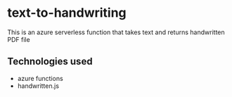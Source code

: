 # text-to-handwriting
This is an azure serverless function that takes text and returns handwritten PDF file

## Technologies used
* azure functions
* handwritten.js
